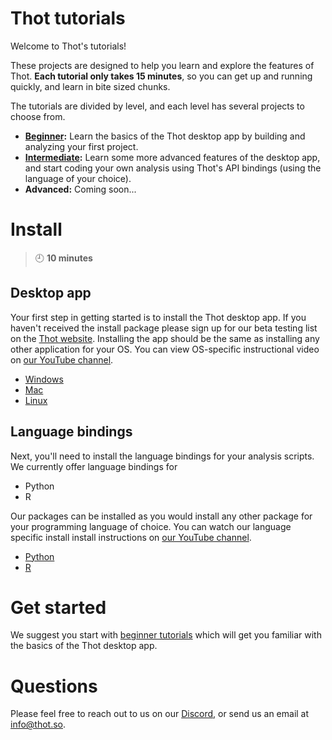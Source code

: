 # Thot tutorials

Welcome to Thot's tutorials!

These projects are designed to help you learn and explore the features of Thot.
**Each tutorial only takes 15 minutes**, so you can get up and running quickly, and learn in bite sized chunks.

The tutorials are divided by level, and each level has several projects to choose from.
+ **[Beginner](beginner):** Learn the basics of the Thot desktop app by building and analyzing your first project.
+ **[Intermediate](intermediate):** Learn some more advanced features of the desktop app, and start coding your own analysis using
Thot's API bindings (using the language of your choice).
+ **Advanced:** Coming soon...

# Install
> :clock9: **10 minutes**

## Desktop app
Your first step in getting started is to install the Thot desktop app.
If you haven't received the install package please sign up for our beta testing list on the [Thot website](https://thot.so#join).
Installing the app should be the same as installing any other application for your OS. You can view OS-specific instructional video on [our YouTube channel]().
+ [Windows]()
+ [Mac]()
+ [Linux]()

## Language bindings
Next, you'll need to install the language bindings for your analysis scripts.
We currently offer language bindings for
+ Python
+ R

Our packages can be installed as you would install any other package for your programming language of choice.
You can watch our language specific install install instructions on [our YouTube channel]().
+ [Python]()
+ [R]()

# Get started
We suggest you start with [beginner tutorials](beginner) which will get you familiar with the basics of the Thot desktop app.

# Questions
Please feel free to reach out to us on our [Discord](https://discord.gg/Kv2c5XynfV), or send us an email at info@thot.so.

